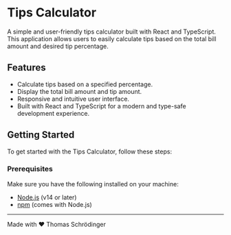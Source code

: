 # Tips Calculator

A simple and user-friendly tips calculator built with React and TypeScript. This application allows users to easily calculate tips based on the total bill amount and desired tip percentage.

## Features

- Calculate tips based on a specified percentage.
- Display the total bill amount and tip amount.
- Responsive and intuitive user interface.
- Built with React and TypeScript for a modern and type-safe development experience.

## Getting Started

To get started with the Tips Calculator, follow these steps:

### Prerequisites

Make sure you have the following installed on your machine:

- [Node.js](https://nodejs.org/) (v14 or later)
- [npm](https://www.npmjs.com/) (comes with Node.js)

---

Made with ♥️ Thomas Schrödinger

